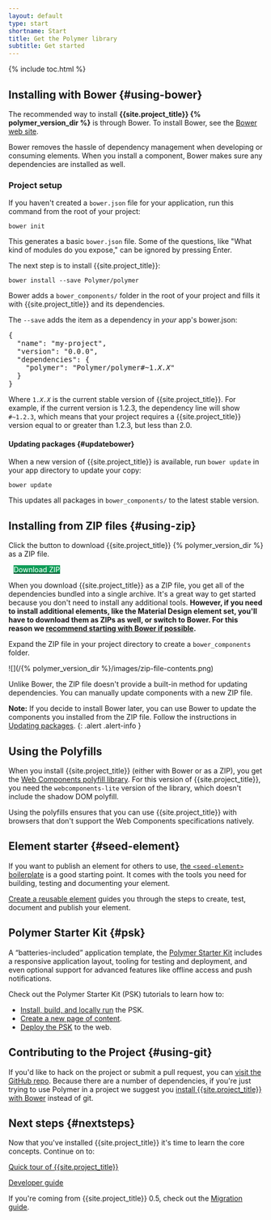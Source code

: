 ```yaml
---
layout: default
type: start
shortname: Start
title: Get the Polymer library
subtitle: Get started
---
```


<style>
 paper-button[raised].cta {
      background-color: #0f9d58;
      color: white;
      fill: white;
      margin: 10px;
}

.download-button {
  background: #4285f4;
  color: #fff;
  font-size: 18px;
  fill: #fff;
}

.download-button:hover {
  background: #2a56c6;
}

.download-button::shadow paper-ripple {
  color: #fff;
}
</style>

{% include toc.html %}

## Installing with Bower {#using-bower}

The recommended way to install **{{site.project_title}} {% polymer_version_dir %}**
is through Bower. To install Bower, see the [Bower web site](http://bower.io/).

Bower removes the hassle of dependency management when developing or consuming
elements. When you install a component, Bower makes sure any dependencies are
installed as well.

### Project setup

If you haven't created a `bower.json` file for your application, run this
command from the root of your project:

    bower init

This generates a basic `bower.json` file. Some of the questions, like
"What kind of modules do you expose," can be ignored by pressing Enter.

The next step is to install {{site.project_title}}:

    bower install --save Polymer/polymer

Bower adds a `bower_components/` folder in the root of your project and
fills it with {{site.project_title}} and its dependencies.

The `--save` adds the item as a dependency in *your* app's bower.json:

<pre>
{
  "name": "my-project",
  "version": "0.0.0",
  "dependencies": {
    "polymer": "Polymer/polymer#~1.<var>X.X</var>"
  }
}
</pre>

Where <code>1.<var>X.X</var></code> is the current stable version of
{{site.project_title}}. For example, if the current version is 1.2.3,
the dependency line will show `#~1.2.3`, which means that your project
requires a {{site.project_title}} version equal to or greater than 1.2.3,
but less than 2.0.

#### Updating packages {#updatebower}

When a new version of {{site.project_title}} is available, run `bower update`
in your app directory to update your copy:

    bower update

This updates all packages in `bower_components/` to the latest stable version.

## Installing from ZIP files {#using-zip}

Click the button to download {{site.project_title}} {% polymer_version_dir %} as a ZIP file.

<p><a href="http://zipper.bowerarchiver.appspot.com/archive?polymer=Polymer/polymer%23%5E1.2.0">
  <paper-button class="cta" raised><core-icon icon="file-download"></core-icon>Download ZIP</paper-button>
</a></p>

When you download {{site.project_title}} as a ZIP file, you get all of
the dependencies bundled into a single archive. It's a great way to get
started because you don't need to install any additional tools. **However, if you need to install additional elements, like the Material Design element set, you'll have to download them as ZIPs as well, or switch to Bower. For this reason we [recommend starting with Bower if possible](#using-bower).**

Expand the ZIP file in your project directory to create a `bower_components` folder.

![](/{% polymer_version_dir %}/images/zip-file-contents.png)

Unlike Bower, the ZIP file doesn't provide a built-in method
for updating dependencies. You can manually update components with a new ZIP
file.

**Note:**  If you decide to install Bower later, you can use Bower to update the
components you installed from the ZIP file. Follow the instructions in
[Updating packages](#updatebower).
{: .alert .alert-info }

## Using the Polyfills

When you install {{site.project_title}} (either with Bower or as a ZIP), you get the
[Web Components polyfill library](/0.5/docs/start/platform.html).
For this version of {{site.project_title}}, you need the `webcomponents-lite` version of the
library, which doesn't include the shadow DOM polyfill.

Using the polyfills ensures that you can use {{site.project_title}} with browsers that don't support
the Web Components specifications natively.

## Element starter {#seed-element}

If you want to publish an element for others to use, [the
`<seed-element>` boilerplate](https://github.com/polymerelements/seed-element) is a good starting point. It comes with the tools
you need for building, testing and documenting your element.

[Create a reusable element](reusableelements.html) guides you through the
steps to create, test, document and publish your element.

## Polymer Starter Kit {#psk}

A “batteries-included” application template, the
[Polymer Starter Kit](https://developers.google.com/web/tools/polymer-starter-kit/)
includes a responsive application layout, tooling for testing and deployment, and
even optional support for advanced features like offline access and push notifications.

Check out the Polymer Starter Kit (PSK) tutorials to learn how to:

*   [Install, build, and locally run](psk/set-up.html) the PSK.
*   [Create a new page of content](psk/create-a-page.html).
*   [Deploy the PSK](psk/deploy.html) to the web.

## Contributing to the Project {#using-git}

If you'd like to hack on
the project or submit a pull request, you can [visit the GitHub repo](https://github.com/Polymer/polymer). Because there are a number of dependencies, if you're just trying to use Polymer in a project we suggest you [install
{{site.project_title}} with Bower](#using-bower) instead of git.

## Next steps {#nextsteps}

Now that you've installed {{site.project_title}} it's time to learn the core
concepts.  Continue on to:

<p><a href="quick-tour.html">
  <paper-button raised><core-icon icon="arrow-forward"></core-icon>Quick tour of {{site.project_title}}</paper-button>
</a></p>


<p><a href="../devguide/feature-overview.html">
  <paper-button raised><core-icon icon="arrow-forward"></core-icon>Developer guide</paper-button>
</a></p>

If you're coming from {{site.project_title}} 0.5, check out the [Migration guide](../migration.html).
